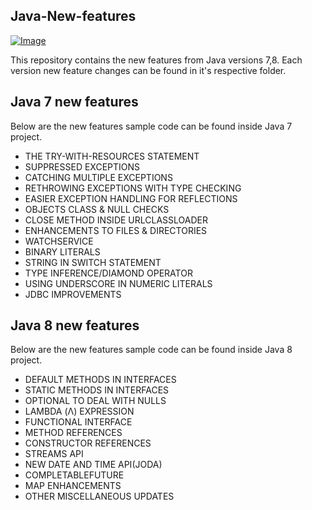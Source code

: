 ## Java-New-features

[![Image](https://img-c.udemycdn.com/redactor/raw/article_lecture/2022-03-30_15-57-44-ac0655edcbd16336964243db222afcb9.jpg "Java 7 & 8 new features, enhancements Zero to Master")](https://www.udemy.com/course/java-7-8-new-featuresenhancements-zero-to-master/?referralCode=95D1BD4F7A04B0E19807)

This repository contains the new features from Java versions 7,8. Each version new feature changes can be found in it's respective folder.

## Java 7 new features
Below are the new features sample code can be found inside Java 7 project.

- THE TRY-WITH-RESOURCES STATEMENT
- SUPPRESSED EXCEPTIONS
- CATCHING MULTIPLE EXCEPTIONS
- RETHROWING EXCEPTIONS WITH TYPE CHECKING
- EASIER EXCEPTION HANDLING FOR REFLECTIONS
- OBJECTS CLASS & NULL CHECKS
- CLOSE METHOD INSIDE URLCLASSLOADER
- ENHANCEMENTS TO FILES & DIRECTORIES
- WATCHSERVICE
- BINARY LITERALS 
- STRING IN SWITCH STATEMENT
- TYPE INFERENCE/DIAMOND OPERATOR
- USING UNDERSCORE IN NUMERIC LITERALS
- JDBC IMPROVEMENTS

## Java 8 new features
Below are the new features sample code can be found inside Java 8 project.

- DEFAULT METHODS IN INTERFACES
- STATIC METHODS IN INTERFACES
- OPTIONAL TO DEAL WITH NULLS
- LAMBDA (Λ) EXPRESSION
- FUNCTIONAL INTERFACE
- METHOD REFERENCES
- CONSTRUCTOR REFERENCES
- STREAMS API
- NEW DATE AND TIME API(JODA)
- COMPLETABLEFUTURE 
- MAP ENHANCEMENTS
- OTHER MISCELLANEOUS UPDATES
